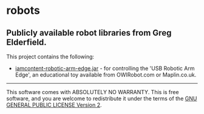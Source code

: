 # robots
## Publicly available robot libraries from Greg Elderfield.

This project contains the following:

* [iamcontent-robotic-arm-edge.jar](iamcontent-robotic-arm-edge) - for controlling the 'USB Robotic Arm Edge', an educational toy available from OWIRobot.com or Maplin.co.uk. 

---

This software comes with ABSOLUTELY NO WARRANTY. This is free software, and you are welcome to redistribute it
under the terms of the [GNU GENERAL PUBLIC LICENSE Version 2](https://www.gnu.org/licenses/gpl-2.0.html).
